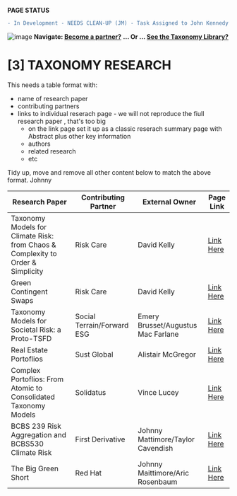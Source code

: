 **PAGE STATUS**
```diff
- In Development - NEEDS CLEAN-UP (JM) - Task Assigned to John Kennedy
```
![image](https://user-images.githubusercontent.com/112073913/188821900-0c411acf-fbdd-4163-adc9-3ba4e2be78df.png)
**Navigate: [Become a partner?](https://github.com/FD-SustainableFinance/l6l-PARTNERS)**
**... Or ... [See the Taxonomy Library?](https://github.com/orgs/FD-SustainableFinance/projects/2)**

# [3] TAXONOMY RESEARCH

This needs a table format with:
- name of research paper
- contributing partners
- links to individual reserach page - we will not reproduce the fiull research paper , that's too big
   - on the link page set it up as a classic reserach summary page with Abstract plus other key information
   - authors
   - related research
   - etc
   
 Tidy up, move and remove all other content below to match the above format.
 Johnny

|Research Paper|Contributing Partner|External Owner|Page Link|
|--------------|--------------------|--------------|---------|
|Taxonomy Models for Climate Risk: from Chaos & Complexity to Order & Simplicity|Risk Care|David Kelly|[Link Here](https://github.com/FD-SustainableFinance/RESEARCH-PAPER-TAXONOMY-MODELS-FOR-CLIMATE-RISK-FROM-CHAOS-COMPLEXITY-TO-ORDER-SIMPLICITY)
|Green Contingent Swaps|Risk Care|David Kelly|[Link Here](https://github.com/FD-SustainableFinance/RESEARCH-PAPER-GREEN-CONTINGENT-SWAPS)
|Taxonomy Models for Societal Risk: a Proto-TSFD|Social Terrain/Forward ESG|Emery Brusset/Augustus Mac Farlane|[Link Here](https://github.com/FD-SustainableFinance/RESEARCH-PAPER-TAXONOMY-MODLES-FOR-SOCIETAL-RISK-A-PROTO-TSFD)
|Real Estate Portoflios|Sust Global|Alistair McGregor|[Link Here](https://github.com/FD-SustainableFinance/RESEARCH-PAPER-REALS-ESTATE-PORTFOLIOS)
|Complex Portoflios: From Atomic to Consolidated Taxonomy Models|Solidatus|Vince Lucey|[Link Here](https://github.com/FD-SustainableFinance/RESEARCH-PAPER-COMPLEX-PORTFOLIOS-FROM-ATOMIC-TO-CONSOLIDATED-TAXONOMY-MODELS)
|BCBS 239 Risk Aggregation and BCBS530 Climate Risk|First Derivative|Johnny Mattimore/Taylor Cavendish|[Link Here](https://github.com/FD-SustainableFinance/RESEARCH-PAPER-BCBS-239-RISK-AGGREGATION-AND-BCBS530-CLIMATE-RISK)
|The Big Green Short|Red Hat|Johnny Maittimore/Aric Rosenbaum|[Link Here](https://github.com/FD-SustainableFinance/RESEARCH-PAPER-THE-BIG-GREEN-SHORT/tree/main)


